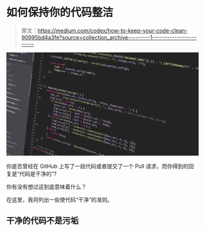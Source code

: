 # 如何保持你的代码整洁

> 原文：<https://medium.com/codex/how-to-keep-your-code-clean-90995bd4a3fe?source=collection_archive---------1----------------------->

![](img/7f2fae616fb72ebec5b1a6d47471edcd.png)

你是否曾经在 GitHub 上写了一段代码或者提交了一个 Pull 请求，而你得到的回复是“代码是干净的”?

你有没有想过这到底意味着什么？

在这里，我将列出一些使代码“干净”的准则。

## 干净的代码不是污垢